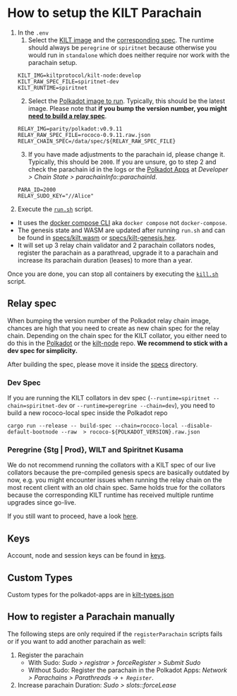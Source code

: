 # How to setup the KILT Parachain

1. In the `.env`
   1. Select the [KILT image](https://hub.docker.com/r/kiltprotocol/peregrine/tags?page=1&ordering=last_updated) and the [corresponding spec](https://github.com/KILTprotocol/mashnet-node/blob/develop/nodes/parachain/src/command.rs#L41). The runtime should always be `peregrine` or `spiritnet` because otherwise you would run in `standalone` which does neither require nor work with the parachain setup.
   ```
   KILT_IMG=kiltprotocol/kilt-node:develop
   KILT_RAW_SPEC_FILE=spiritnet-dev
   KILT_RUNTIME=spiritnet
   ```
   2. Select the [Polkadot image to run](https://hub.docker.com/r/parity/polkadot/tags?page=1&ordering=last_updated). Typically, this should be the latest image. Please note that **if you bump the version number, you might [need to build a relay spec](#relay-spec)**.
   ```
   RELAY_IMG=parity/polkadot:v0.9.11
   RELAY_RAW_SPEC_FILE=rococo-0.9.11.raw.json
   RELAY_CHAIN_SPEC=/data/spec/${RELAY_RAW_SPEC_FILE}
   ```
   3. If you have made adjustments to the parachain id, please change it. Typically, this should be `2000`. If you are unsure, go to step 2 and check the parachain id in the logs or the [Polkadot Apps](https://polkadot.js.org/apps/?rpc=ws%3A%2F%2F127.0.0.1%3A9944#/extrinsics) at _Developer > Chain State > parachainInfo::parachainId_. 
   ```
   PARA_ID=2000
   RELAY_SUDO_KEY="//Alice"

   ```
2. Execute the [`run.sh`](./run.sh) script.
* It uses the [docker compose CLI](https://docs.docker.com/compose/cli-command/) aka `docker compose` not `docker-compose`.
* The genesis state and WASM are updated after running `run.sh` and can be found in [specs/kilt.wasm](specs/kilt.wasm) or [specs/kilt-genesis.hex](/specs/kilt-genesis.hex).
* It will set up 3 relay chain validator and 2 parachain collators nodes, register the parachain as a parathread, upgrade it to a parachain and increase its parachain duration (leases) to more than a year.

Once you are done, you can stop all containers by executing the [`kill.sh`](./kill.sh) script.

## Relay spec

When bumping the version number of the Polkadot relay chain image, chances are high that you need to create as new chain spec for the relay chain. 
Depending on the chain spec for the KILT collator, you either need to do this in the [Polkadot](https://github.com/paritytech/polkadot) or the [kilt-node](https://github.com/KILTprotocol/mashnet-node/tree/develop/.maintain/reset-spec) repo.
**We recommend to stick with a dev spec for simplicity.**

After building the spec, please move it inside the [specs](./specs) directory.

### Dev Spec

If you are running the KILT collators in dev spec (`--runtime=spiritnet --chain=spiritnet-dev` or `--runtime=peregrine --chain=dev`), you need to build a new rococo-local spec inside the Polkadot repo
```
cargo run --release -- build-spec --chain=rococo-local --disable-default-bootnode --raw  > rococo-${POLKADOT_VERSION}.raw.json
```

### Peregrine {Stg | Prod}, WILT and Spiritnet Kusama
We do not recommend running the collators with a KILT spec of our live collators because the pre-compiled genesis specs are basically outdated by now, e.g. you might encounter issues when running the relay chain on the most recent client with an old chain spec.
Same holds true for the collators because the corresponding KILT runtime has received multiple runtime upgrades since go-live.

If you still want to proceed, have a look [here](https://github.com/KILTprotocol/mashnet-node/tree/develop/.maintain/reset-spec).

## Keys

Account, node and session keys can be found in [keys](/keys).
## Custom Types

Custom types for the polkadot-apps are in [kilt-types.json](./kilt-types.json)

## How to register a Parachain manually

The following steps are only required if the `registerParachain` scripts fails or if you want to add another parachain as well: 

1. Register the parachain
   * With Sudo: _Sudo > registrar > forceRegister > Submit Sudo_
   * Without Sudo: Register the parachain in the Polkadot Apps: _Network > Parachains > Parathreads -> `+ Register`_.
2. Increase parachain Duration: _Sudo > slots::forceLease_ 
